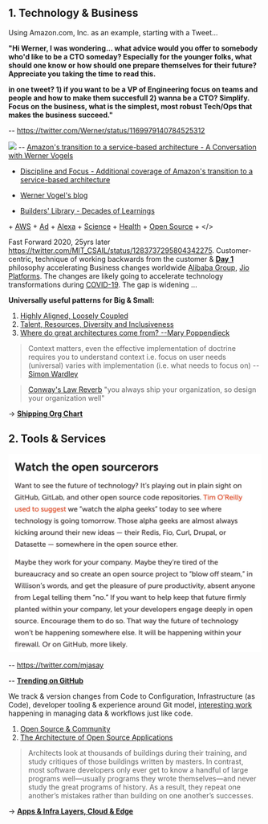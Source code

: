 ## 1. Technology & Business

Using Amazon.com, Inc. as an example, starting with a Tweet...

**"Hi Werner, I was wondering... what advice would you offer to somebody who'd like to be a CTO someday? Especially for the younger folks, what should one know or how should one prepare themselves for their future? Appreciate you taking the time to read this.**

**in one tweet? 1) if you want to be a VP of Engineering focus on teams and people and how to make them succesfull 2) wanna be a CTO? Simplify.  Focus on the business, what is the simplest, most robust Tech/Ops that makes the business succeed."**

-- https://twitter.com/Werner/status/1169979140784525312

![](images/Werner.png)
-- [Amazon's transition to a service-based architecture - A Conversation with Werner Vogels](https://queue.acm.org/detail.cfm?id=1142065)

+ [Discipline and Focus - Additional coverage of Amazon's transition to a service-based architecture](https://queue.acm.org/detail.cfm?id=1388773)

+ [Werner Vogel's blog](https://www.allthingsdistributed.com/)

+ [Builders' Library - Decades of Learnings](https://aws.amazon.com/builders-library)

\+ [AWS](https://aws.amazon.com/) + [Ad](https://advertising.amazon.com/) + [Alexa](https://developer.amazon.com/en-US/alexa) + [Science](https://www.amazon.science/) + [Health](https://amazon.care/) + [Open Source](https://amzn.github.io/) + </>

Fast Forward 2020, 25yrs later https://twitter.com/MIT_CSAIL/status/1283737295804342275. Customer-centric, technique of working backwards from the customer & [**Day 1**](https://www.sec.gov/Archives/edgar/data/1018724/000119312517120198/d373368dex991.htm) philosophy accelerating Business changes worldwide [Alibaba Group](https://en.wikipedia.org/wiki/Alibaba_Group), [Jio Platforms](https://en.wikipedia.org/wiki/Jio_Platforms). The changes are likely going to accelerate technology transformations during [COVID-19](images/COVID.png). The gap is widening ...

**Universally useful patterns for Big & Small:**
1. [Highly Aligned, Loosely Coupled](https://jobs.netflix.com/culture)
2. [Talent, Resources, Diversity and Inclusiveness](https://github.com/jamiehannaford/diversity)
3. [Where do great architectures come from? --Mary Poppendieck](https://www.oreilly.com/radar/where-do-great-architectures-come-from/)

> Context matters, even the effective implementation of doctrine requires you to understand context i.e. focus on user needs (universal) varies with implementation (i.e. what needs to focus on)
-- [Simon Wardley](https://twitter.com/swardley)

> [Conway's Law Reverb](http://ruthmalan.com/Journal/2014/2014JournalMay.htm#Conways_Law) "you always ship your organization, so design your organization well"

-> [**Shipping Org Chart**](https://lightstep.com/blog/the-only-good-reason-to-adopt-microservices/) 

## 2. Tools & Services
![](images/open%20source.jpeg)

-- https://twitter.com/mjasay 

-- [**Trending on GitHub**](https://github.com/trending)

We track & version changes from Code to Configuration, Infrastructure (as Code), developer tooling & experience around Git model, [interesting work](https://accelst.com/the-quest-for-the-holy-grail-of-git-for-data/) happening in managing data & workflows just like code.

1. [Open Source & Community](https://www.youtube.com/watch?v=jiaLsxjBeOQ)
2. [The Architecture of Open Source Applications](http://aosabook.org/en/index.html)
> Architects look at thousands of buildings during their training, and study critiques of those buildings written by masters. In contrast, most software developers only ever get to know a handful of large programs well—usually programs they wrote themselves—and never study the great programs of history. As a result, they repeat one another’s mistakes rather than building on one another’s successes.

-> [**Apps & Infra Layers, Cloud & Edge**](Patterns/Stuff.md)
